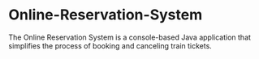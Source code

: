 # Online-Reservation-System
The Online Reservation System is a console-based Java application that simplifies the process of booking and canceling train tickets.
